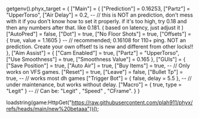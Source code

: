 getgenv().phyx_target = {
    ["Main"] = {
       ["Prediction"] = 0.16253,
       ["Partz"] = "UpperTorso",
       ["Air Delay"] = 0.2, -- // this is NOT an prediction, don't mess with it if you don't know how to set it properly. if it's too high, try 0.18 and then any numbers after that. like 0.181. ( based on latency, just adjust it )
       ["AutoPred"] = false,
       ["Dot"] = true,
       ["No Floor Shots"] = true,
       ["Offsets"] = { true, value = 1.1605 } -- // recommended; 0.16108 for 110+ ping. NOT an prediction. Create your own offset! ts is new and different from other locks!!
    },
    ["Aim Assist"] = {
       ["Cam Enabled"] = true,
       ["Partz"] = "UpperTorso",
       ["Use Smoothness"] = true,
       ["Smoothness Value"] = 0.165
    },
    ["GUIs"] = {
       ["Save Position"] = true,
       ["Auto Air"] = true,
       ["Buy Items"] = true, -- // Only works on VFS games.
       ["Reset"] = true,
       ["Leave"] = false,
       ["Bullet Tp"] = true, -- //  works most dh games
       ["Trigger Bot"] = { false, delay = 5.5 }, -- // under maintenance, but works without delay.
       ["Macro"] = { true, type = "Legit" } -- // Can be: "Legit" , "Speed" , "CFrame".
    }
}

loadstring(game:HttpGet("https://raw.githubusercontent.com/plah911/phyx/refs/heads/main/new%20betaaa"))();

